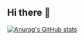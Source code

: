 ## Hi there 👋

[![Anurag's GitHub stats](https://github-readme-stats.vercel.app/api?username=Gabzineo6&show_icons=true&theme=dark)](https://github.com/anuraghazra/github-readme-stats)
